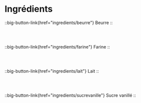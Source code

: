 # Ingrédients

::big-button-link{href="ingredients/beurre"}
Beurre
::

<br/>
<br/>

::big-button-link{href="ingredients/farine"}
Farine
::

<br/>
<br/>

::big-button-link{href="ingredients/lait"}
Lait
::

<br/>
<br/>

::big-button-link{href="ingredients/sucrevanille"}
Sucre vanillé
::
